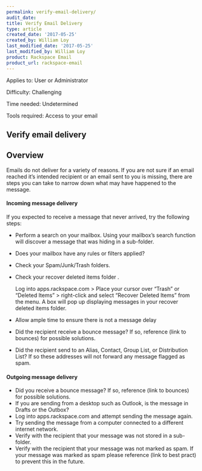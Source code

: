 ```yaml
---
permalink: verify-email-delivery/
audit_date:
title: Verify Email Delivery
type: article
created_date: '2017-05-25'
created_by: William Loy
last_modified_date: '2017-05-25'
last_modified_by: William Loy
product: Rackspace Email
product_url: rackspace-email
---
```

Applies to: User or Administrator

Difficulty: Challenging

Time needed: Undetermined

Tools required: Access to your email


## Verify email delivery


## Overview
Emails do not deliver for a variety of reasons. If you are not sure if an email reached it’s  intended recipient or an email sent to you is missing, there are steps you can take to narrow down what may have happened to the message.




#### Incoming message delivery
If you expected to receive a message that never arrived, try the following steps:
-	Perform a search on your mailbox. Using your mailbox’s search function will discover a message that was hiding in a sub-folder.
-	Does your mailbox have any rules or filters applied?
-	Check your Spam/Junk/Trash folders.
-	Check your recover deleted items folder	.

    Log into apps.rackspace.com > Place your cursor over “Trash” or “Deleted Items” > right-click and select “Recover Deleted Items” from the menu. A box will pop up displaying messages in your recover deleted items folder.
    
- Allow ample time to ensure there is not a message delay
-	Did the recipient receive a bounce message? If so, reference (link to bounces) for possible solutions.
-	Did the recipient send to an Alias, Contact, Group List, or Distribution List? If so these addresses will not forward any message flagged as spam.

#### Outgoing message delivery
-	Did you receive a bounce message? If so, reference (link to bounces) for possible solutions.
-	If you are sending from a desktop such as Outlook, is the message in Drafts or the Outbox?
-	Log into apps.rackspace.com and attempt sending the message again.
-	Try sending the message from a computer connected to a different internet network.
-	Verify with the recipient that your message was not stored in a sub-folder.
-	Verify with the recipient that your message was not marked as spam. If your message was marked as spam please reference (link to best pract) to prevent this in the future.
